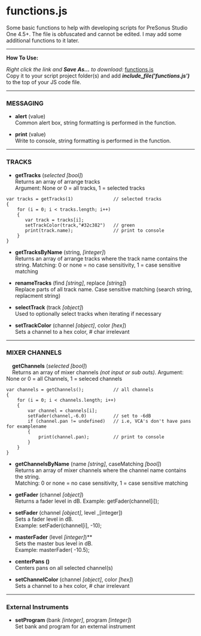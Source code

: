 # functions.js
Some basic functions to help with developing scripts for PreSonus Studio One 4.5+.  The file is obfuscated and cannot be edited. I may add some additional functions to it later.

<HR>
    
**How To Use:**</br>

_Right click the link and **Save As...** to download:_
[functions.js](https://raw.githubusercontent.com/expressmix/studioone_functions/master/functions.js) </br>
Copy it to your script project folder(s) and add **_include_file('functions.js')_** to the top of your JS code file.


<HR>

### MESSAGING

- **alert** (value)</br>
Common alert box, string formatting is performed in the function.

- **print** (value)</br>
Write to console, string formatting is performed in the function.

<HR>

### TRACKS 

- **getTracks** (_selected [bool]_)</br>
Returns an array of arrange tracks</br>
Argument: None or 0 = all tracks, 1 = selected tracks

```
var tracks = getTracks(1)               // selected tracks
{
    for (i = 0; i < tracks.length; i++)
    {
       var track = tracks[i];
       setTrackColor(track,"#32c382")   // green
       print(track.name);               // print to console
    }
}
```

- **getTracksByName** (string, _[integer]_)</br>
Returns an array of arrange tracks where the track name contains the string. Matching: 0 or none = no case sensitivity, 1 = case sensitive matching

- **renameTracks** (find _[string]_, replace _[string]_)</br>
Replace parts of all track name. Case sensitive matching (search string, replacment string)

- **selectTrack** (track _[object]_)</br>
Used to optionally select tracks when iterating if necessary

- **setTrackColor** (channel _[object]_, color _[hex]_)</br>
Sets a channel to a hex color, # char irrelevant

<HR>

### MIXER CHANNELS 

&nbsp;&nbsp;&nbsp; **getChannels** (_selected [bool]_)</br>
&nbsp;&nbsp;&nbsp; Returns an array of mixer channels _(not input or sub outs)_. Argument: None or 0 = all Channels, 1 = seleced channels

```
var channels = getChannels();           // all channels
{
    for (i = 0; i < channels.length; i++)
    {
        var channel = channels[i];
        setFader(channel,-6.0)          // set to -6dB
        if (channel.pan != undefined)   // i.e, VCA's don't have pans for examplename
        {
            print(channel.pan);         // print to console
        }
    }
}
```

- **getChannelsByName** (name _[string]_, caseMatching _[bool]_)</br>
Returns an array of mixer channels where the channel name contains the string.</br> 
Matching: 0 or none = no case sensitivity, 1 = case    sensitive matching

- **getFader** (channel _[object]_)</br>
Returns a fader level in dB.  Example: getFader(channel[i]);

- **setFader** (channel _[object]_, level _[integer])</br>
Sets a fader level in dB.  </br>Example: setFader(channel[i], -10);

- **masterFader** (level _[integer]_)**</br>
Sets the master bus level in dB. </br>Example: masterFader( -10.5);

- **centerPans ()**</br>
Centers pans on all selected channel(s)

- **setChannelColor** (channel _[object]_, color _[hex]_)</br>
 Sets a channel to a hex color, # char irrelevant

<HR>

### External Instruments 

   - **setProgram** (bank _[integer]_, program _[integer]_)</br>
    Set bank and program for an external instrument 
